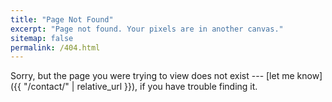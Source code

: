 ```yaml
---
title: "Page Not Found"
excerpt: "Page not found. Your pixels are in another canvas."
sitemap: false
permalink: /404.html
---
```


Sorry, but the page you were trying to view does not exist --- [let me know]({{ "/contact/" | relative_url }}), if you have trouble finding it.
